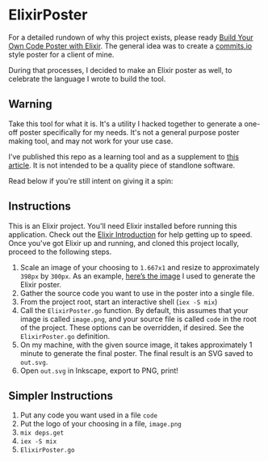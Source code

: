 # ElixirPoster

For a detailed rundown of why this project exists, please ready [Build Your Own Code Poster with Elixir](http://www.east5th.co/blog/2017/02/13/build-your-own-code-poster-with-elixir/). The general idea was to create a [commits.io](https://commits.io/) style poster for a client of mine.

During that processes, I decided to make an Elixir poster as well, to celebrate the language I wrote to build the tool.

## Warning

Take this tool for what it is. It's a utility I hacked together to generate a one-off poster specifically for my needs. It's not a general purpose poster making tool, and may not work for your use case.

I've published this repo as a learning tool and as a supplement to [this article](http://www.east5th.co/blog/2017/02/13/build-your-own-code-poster-with-elixir/). It is not intended to be a quality piece of standlone software.

Read below if you're still intent on giving it a spin:

## Instructions

This is an Elixir project. You'll need Elixir installed before running this application. Check out the [Elixir Introduction](http://elixir-lang.org/getting-started/introduction.html) for help getting up to speed. Once you've got Elixir up and running, and cloned this project locally, proceed to the following steps.

1. Scale an image of your choosing to `1.667x1` and resize to approximately `398px` by `300px`. As an example, [here’s the image](https://s3-us-west-1.amazonaws.com/www.east5th.co/img/poster_source_image.png) I used to generate the Elixir poster.
2. Gather the source code you want to use in the poster into a single file.
3. From the project root, start an interactive shell (`iex -S mix`)
4. Call the `ElixirPoster.go` function. By default, this assumes that your image is called `image.png`, and your source file is called `code` in the root of the project. These options can be overridden, if desired. See the `ElixirPoster.go` definition.
5. On my machine, with the given source image, it takes approximately 1 minute to generate the final poster. The final result is an SVG saved to `out.svg`.
6. Open `out.svg` in Inkscape, export to PNG, print!

## Simpler Instructions
1. Put any code you want used in a file `code`
2. Put the logo of your choosing in a file, `image.png`
3. `mix deps.get`
4. `iex -S mix`
5. `ElixirPoster.go`
